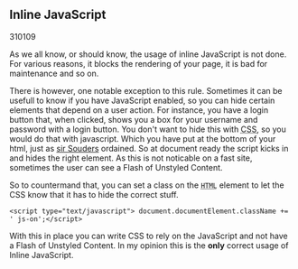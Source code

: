 <article><h2>Inline JavaScript</h2><time><span class="day">3</span><span class="month">10</span><span class="year">109</span></time><p>As we all know, or should know, the usage of inline JavaScript is not done. For various reasons, it blocks the rendering of your page, it is bad for maintenance and so on.</p><p>There is however, one notable exception to this rule. Sometimes it can be usefull to know if you have JavaScript enabled, so you can hide certain elements that depend on a user action. For instance, you have a login button that, when clicked, shows you a box for your username and password with a login button. You don't want to hide this with <abbr title="Cascading StyleSheets">CSS</abbr>, so you would do that with javascript. Which you have put at the bottom of your html, just as <a href="http://www.stevesouders.com/" rel="met">sir Souders</a> ordained. So at document ready the script kicks in and hides the right element. As this is not noticable on a fast site, sometimes the user can see a Flash of Unstyled Content.</p><p>So to countermand that, you can set a class on the <code><abbr title="Hyper Text Markup Language">HTML</abbr></code> element to let the CSS know that it has to hide the correct stuff.</p><pre><code>&#60;script type="text/javascript"&#62;	document.documentElement.className += ' js-on';&#60;/script&#62;</code></pre><p>With this in place you can write CSS to rely on the JavaScript and not have a Flash of  Unstyled Content. In my opinion this is the <strong>only</strong> correct usage of Inline JavaScript.</p></article>